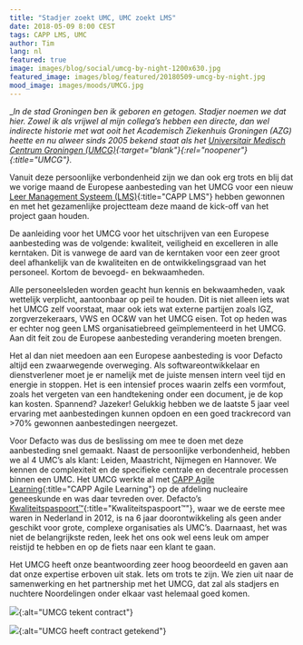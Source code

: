 ```yaml
---
title: "Stadjer zoekt UMC, UMC zoekt LMS"
date: 2018-05-09 8:00 CEST
tags: CAPP LMS, UMC
author: Tim
lang: nl
featured: true
image: images/blog/social/umcg-by-night-1200x630.jpg
featured_image: images/blog/featured/20180509-umcg-by-night.jpg
mood_image: images/moods/UMCG.jpg
---
```


__In de stad Groningen ben ik geboren en getogen. Stadjer noemen we dat hier. Zowel ik als vrijwel al mijn collega’s hebben een directe, dan wel indirecte historie met wat ooit het Academisch Ziekenhuis Groningen (AZG) heette en nu alweer sinds 2005 bekend staat als het [Universitair Medisch Centrum Groningen (UMCG)](https://www.umcg.nl/){:target="_blank"}{:rel="noopener"}{:title="UMCG"}.__

Vanuit deze persoonlijke verbondenheid zijn we dan ook erg trots en blij dat we vorige maand de Europese aanbesteding van het UMCG voor een nieuw [Leer Management Systeem (LMS)](/capp-lms/){:title="CAPP LMS"} hebben gewonnen en met het gezamenlijke projectteam deze maand de kick-off van het project gaan houden.

De aanleiding voor het UMCG voor het uitschrijven van een Europese aanbesteding was de volgende: kwaliteit, veiligheid en excelleren in alle kerntaken. Dit is vanwege de aard van de kerntaken voor een zeer groot deel afhankelijk van de kwaliteiten en de ontwikkelingsgraad van het personeel. Kortom de bevoegd- en bekwaamheden.

Alle personeelsleden worden geacht hun kennis en bekwaamheden, vaak wettelijk verplicht, aantoonbaar op peil te houden. Dit is niet alleen iets wat het UMCG zelf voorstaat, maar ook iets wat externe partijen zoals IGZ, zorgverzekeraars, VWS en OC&W van het UMCG eisen. Tot op heden was er echter nog geen LMS organisatiebreed geïmplementeerd in het UMCG. Aan dit feit zou de Europese aanbesteding verandering moeten brengen.

Het al dan niet meedoen aan een Europese aanbesteding is voor Defacto altijd een zwaarwegende overweging. Als softwareontwikkelaar en dienstverlener moet je er namelijk met de juiste mensen intern veel tijd en energie in stoppen. Het is een intensief proces waarin zelfs een vormfout, zoals het vergeten van een handtekening onder een document, je de kop kan kosten. Spannend? Jazeker! Gelukkig hebben we de laatste 5 jaar veel ervaring met aanbestedingen kunnen opdoen en een goed trackrecord van >70% gewonnen aanbestedingen neergezet.

Voor Defacto was dus de beslissing om mee te doen met deze aanbesteding snel gemaakt. Naast de persoonlijke verbondenheid, hebben we al 4 UMC’s als klant: Leiden, Maastricht, Nijmegen en Hannover. We kennen de complexiteit en de specifieke centrale en decentrale processen binnen een UMC. Het UMCG werkte al met [CAPP Agile Learning](/capp-agile-learning/){:title="CAPP Agile Learning"} op de afdeling nucleaire geneeskunde en was daar tevreden over. Defacto’s [Kwaliteitspaspoort™](/kwaliteitspaspoort/){:title="Kwaliteitspaspoort™"}, waar we de eerste mee waren in Nederland in 2012, is na 6 jaar doorontwikkeling als geen ander geschikt voor grote, complexe organisaties als UMC’s. Daarnaast, het was niet de belangrijkste reden, leek het ons ook wel eens leuk om amper reistijd te hebben en op de fiets naar een klant te gaan.

Het UMCG heeft onze beantwoording zeer hoog beoordeeld en gaven aan dat onze expertise erboven uit stak. Iets om trots te zijn. We zien uit naar de samenwerking en het partnership met het UMCG, dat zal als stadjers en nuchtere Noordelingen onder elkaar vast helemaal goed komen.

![](/images/blog/UMCG-tekent-contract.jpg){:alt="UMCG tekent contract"}

![](/images/blog/UMCG-heeft-contract-getekend.jpg){:alt="UMCG heeft contract getekend"}
